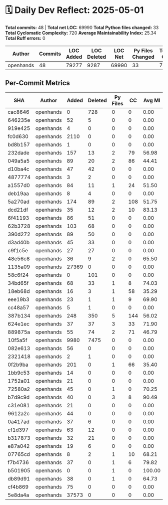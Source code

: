# 🗓️ Daily Dev Reflect: 2025-05-01

**Total commits:** 48  |  **Total net LOC:** 69990
**Total Python files changed:** 33
**Total Cyclomatic Complexity:** 720
**Average Maintainability Index:** 25.34
**Total Ruff errors:** 0

| Author | Commits | LOC Added | LOC Deleted | LOC Net | Py Files Changed | Total CC | Avg MI | Ruff Errors |
|------|-------|---------|-----------|-------|----------------|--------|------|-----------|
| openhands | 48 | 79277 | 9287 | 69990 | 33 | 720 | 25.34 | 0 |

## Per-Commit Metrics

| SHA | Author | Added | Deleted | Py Files | CC | Avg MI | Ruff |
|---|------|-----|-------|--------|--|------|----|
| cac8646 | openhands | 0 | 728 | 0 | 0 | 0.00 | 0 |
| 646235e | openhands | 52 | 5 | 0 | 0 | 0.00 | 0 |
| 919e425 | openhands | 4 | 0 | 0 | 0 | 0.00 | 0 |
| fc0d630 | openhands | 2110 | 0 | 0 | 0 | 0.00 | 0 |
| bd8b157 | openhands | 1 | 0 | 0 | 0 | 0.00 | 0 |
| 232dade | openhands | 157 | 13 | 2 | 79 | 56.98 | 0 |
| 049a5a5 | openhands | 89 | 20 | 2 | 86 | 44.41 | 0 |
| d10ba4c | openhands | 47 | 42 | 0 | 0 | 0.00 | 0 |
| 4877774 | openhands | 3 | 2 | 0 | 0 | 0.00 | 0 |
| a1557d0 | openhands | 84 | 11 | 1 | 24 | 51.50 | 0 |
| deb19aa | openhands | 8 | 4 | 0 | 0 | 0.00 | 0 |
| 5a270ad | openhands | 174 | 89 | 2 | 108 | 51.75 | 0 |
| dcd21df | openhands | 35 | 12 | 2 | 10 | 83.13 | 0 |
| 6f41193 | openhands | 86 | 51 | 0 | 0 | 0.00 | 0 |
| 62b3728 | openhands | 103 | 68 | 0 | 0 | 0.00 | 0 |
| 390d272 | openhands | 89 | 50 | 0 | 0 | 0.00 | 0 |
| d3ad40b | openhands | 45 | 33 | 0 | 0 | 0.00 | 0 |
| c9f1c5e | openhands | 27 | 27 | 0 | 0 | 0.00 | 0 |
| 48e56c8 | openhands | 36 | 9 | 2 | 0 | 65.50 | 0 |
| 1135a09 | openhands | 27369 | 0 | 0 | 0 | 0.00 | 0 |
| 58c6f24 | openhands | 0 | 101 | 0 | 0 | 0.00 | 0 |
| 34bd65f | openhands | 68 | 33 | 1 | 8 | 74.03 | 0 |
| 18eb68d | openhands | 16 | 3 | 1 | 58 | 35.29 | 0 |
| eee19b3 | openhands | 23 | 1 | 1 | 9 | 69.90 | 0 |
| cc48a57 | openhands | 5 | 1 | 0 | 0 | 0.00 | 0 |
| 387b134 | openhands | 248 | 350 | 5 | 144 | 56.02 | 0 |
| 624e1ec | openhands | 37 | 37 | 3 | 33 | 71.90 | 0 |
| 889875a | openhands | 55 | 74 | 2 | 71 | 46.79 | 0 |
| 10f5a5f | openhands | 9980 | 7475 | 0 | 0 | 0.00 | 0 |
| 082e613 | openhands | 56 | 0 | 0 | 0 | 0.00 | 0 |
| 2321418 | openhands | 2 | 1 | 0 | 0 | 0.00 | 0 |
| 0f2b9ba | openhands | 201 | 0 | 1 | 66 | 35.40 | 0 |
| 1bb9c53 | openhands | 14 | 0 | 0 | 0 | 0.00 | 0 |
| 1752a01 | openhands | 21 | 0 | 0 | 0 | 0.00 | 0 |
| 72580a2 | openhands | 45 | 0 | 1 | 0 | 70.25 | 0 |
| b7d9c9d | openhands | 40 | 0 | 3 | 8 | 90.49 | 0 |
| c31e081 | openhands | 21 | 0 | 0 | 0 | 0.00 | 0 |
| 9612a2c | openhands | 44 | 0 | 0 | 0 | 0.00 | 0 |
| 0a417ad | openhands | 37 | 6 | 0 | 0 | 0.00 | 0 |
| cf1d397 | openhands | 63 | 12 | 0 | 0 | 0.00 | 0 |
| b317873 | openhands | 32 | 21 | 0 | 0 | 0.00 | 0 |
| e87a042 | openhands | 19 | 6 | 0 | 0 | 0.00 | 0 |
| 07765cd | openhands | 8 | 2 | 1 | 10 | 68.21 | 0 |
| f7b4736 | openhands | 37 | 0 | 1 | 6 | 79.82 | 0 |
| b501905 | openhands | 0 | 0 | 1 | 0 | 100.00 | 0 |
| db89d91 | openhands | 38 | 0 | 1 | 0 | 64.73 | 0 |
| cf4b869 | openhands | 75 | 0 | 0 | 0 | 0.00 | 0 |
| 5e8da4a | openhands | 37573 | 0 | 0 | 0 | 0.00 | 0 |
